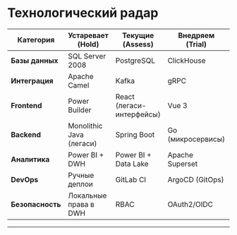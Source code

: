 # Технологический радар

| Категория       | Устаревает (Hold)            | Текущие (Assess)              | Внедряем (Trial)            | Стандарт (Adopt)             |
|-----------------|------------------------------|-------------------------------|-----------------------------|-------------------------------|
| **Базы данных** | SQL Server 2008              | PostgreSQL                    | ClickHouse                  | MongoDB (для документов)      |
| **Интеграция**  | Apache Camel                 | Kafka                         | gRPC                        | REST/GraphQL API              |
| **Frontend**    | Power Builder                | React (легаси-интерфейсы)     | Vue 3                       | Angular (корпоративный стандарт) |
| **Backend**     | Monolithic Java (легаси)     | Spring Boot                   | Go (микросервисы)           | Python FastAPI (ИИ-сервисы)   |
| **Аналитика**   | Power BI + DWH               | Power BI + Data Lake          | Apache Superset             | Tableau (витрины)             |
| **DevOps**      | Ручные деплои                | GitLab CI                     | ArgoCD (GitOps)             | Kubernetes                    |
| **Безопасность**| Локальные права в DWH        | RBAC                          | OAuth2/OIDC                 | Service Mesh (Istio)          |

---